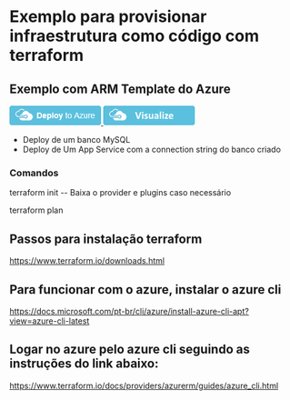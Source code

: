 # Exemplo para provisionar infraestrutura como código com terraform

## Exemplo com ARM Template do Azure

<a href="https://portal.azure.com/#create/Microsoft.Template/uri/https%3A%2F%2Fraw.githubusercontent.com%2Fsergioprates%2Fexemplo-terraform%2Fmaster%2Fazure-arm%2Fazuredeploy.json" target="_blank">
<img src="https://raw.githubusercontent.com/Azure/azure-quickstart-templates/master/1-CONTRIBUTION-GUIDE/images/deploytoazure.png"/>
</a><a href="http://armviz.io/#/?load=https%3A%2F%2Fraw.githubusercontent.com%2Fsergioprates%2Fexemplo-terraform%2Fmaster%2Fazure-arm%2Fazuredeploy.json" target="_blank">
<img src="https://raw.githubusercontent.com/Azure/azure-quickstart-templates/master/1-CONTRIBUTION-GUIDE/images/visualizebutton.png"/>
</a>

* Deploy de um banco MySQL
* Deploy de Um App Service com a connection string do banco criado


### Comandos

terraform init
-- Baixa o provider e plugins caso necessário

terraform plan




## Passos para instalação terraform

https://www.terraform.io/downloads.html

## Para funcionar com o azure, instalar o azure cli

https://docs.microsoft.com/pt-br/cli/azure/install-azure-cli-apt?view=azure-cli-latest

## Logar no azure pelo azure cli seguindo as instruções do link abaixo:

https://www.terraform.io/docs/providers/azurerm/guides/azure_cli.html